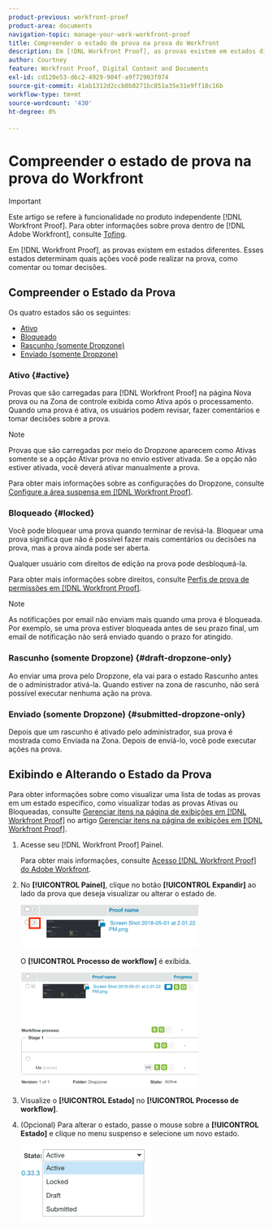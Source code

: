 ```yaml
---
product-previous: workfront-proof
product-area: documents
navigation-topic: manage-your-work-workfront-proof
title: Compreender o estado de prova na prova do Workfront
description: Em [!DNL Workfront Proof], as provas existem em estados diferentes. Esses estados determinam quais ações você pode realizar na prova, como comentar ou tomar decisões.
author: Courtney
feature: Workfront Proof, Digital Content and Documents
exl-id: cd120e53-d6c2-4929-904f-a9f72903f074
source-git-commit: 41ab1312d2ccb8b8271bc851a35e31e9ff18c16b
workflow-type: tm+mt
source-wordcount: '430'
ht-degree: 0%

---
```


# Compreender o estado de prova na prova do Workfront

>[!IMPORTANT]
>
>Este artigo se refere à funcionalidade no produto independente [!DNL Workfront Proof]. Para obter informações sobre prova dentro de [!DNL Adobe Workfront], consulte [Tofing](../../../review-and-approve-work/proofing/proofing.md).

Em [!DNL Workfront Proof], as provas existem em estados diferentes. Esses estados determinam quais ações você pode realizar na prova, como comentar ou tomar decisões.

## Compreender o Estado da Prova

Os quatro estados são os seguintes:

* [Ativo](#active)
* [Bloqueado](#locked)
* [Rascunho (somente Dropzone)](#draft-dropzone-only)
* [Enviado (somente Dropzone)](#submitted-dropzone-only)

### Ativo {#active}

Provas que são carregadas para [!DNL Workfront Proof] na página Nova prova ou na Zona de controle exibida como Ativa após o processamento. Quando uma prova é ativa, os usuários podem revisar, fazer comentários e tomar decisões sobre a prova.

>[!NOTE]
>
>Provas que são carregadas por meio do Dropzone aparecem como Ativas somente se a opção Ativar prova no envio estiver ativada. Se a opção não estiver ativada, você deverá ativar manualmente a prova.

Para obter mais informações sobre as configurações do Dropzone, consulte [Configure a área suspensa em [!DNL Workfront Proof]](../../../workfront-proof/wp-acct-admin/account-settings/configure-dropzone-in-wp.md).

### Bloqueado {#locked}

Você pode bloquear uma prova quando terminar de revisá-la. Bloquear uma prova significa que não é possível fazer mais comentários ou decisões na prova, mas a prova ainda pode ser aberta.

Qualquer usuário com direitos de edição na prova pode desbloqueá-la.

Para obter mais informações sobre direitos, consulte [Perfis de prova de permissões em [!DNL Workfront Proof]](../../../workfront-proof/wp-acct-admin/account-settings/proof-perm-profiles-in-wp.md).

>[!NOTE]
>
>As notificações por email não enviam mais quando uma prova é bloqueada. Por exemplo, se uma prova estiver bloqueada antes de seu prazo final, um email de notificação não será enviado quando o prazo for atingido.

### Rascunho (somente Dropzone) {#draft-dropzone-only}

Ao enviar uma prova pelo Dropzone, ela vai para o estado Rascunho antes de o administrador ativá-la. Quando estiver na zona de rascunho, não será possível executar nenhuma ação na prova.

### Enviado (somente Dropzone) {#submitted-dropzone-only}

Depois que um rascunho é ativado pelo administrador, sua prova é mostrada como Enviada na Zona. Depois de enviá-lo, você pode executar ações na prova.

## Exibindo e Alterando o Estado da Prova

Para obter informações sobre como visualizar uma lista de todas as provas em um estado específico, como visualizar todas as provas Ativas ou Bloqueadas, consulte [Gerenciar itens na página de exibições em [!DNL Workfront Proof]](../../../workfront-proof/wp-work-proofsfiles/manage-your-work/manage-items-on-views-page.md) no artigo [Gerenciar itens na página de exibições em [!DNL Workfront Proof]](../../../workfront-proof/wp-work-proofsfiles/manage-your-work/manage-items-on-views-page.md).

1. Acesse seu [!DNL Workfront Proof] Painel.

   Para obter mais informações, consulte [Acesso [!DNL Workfront Proof] do Adobe Workfront](../../../review-and-approve-work/proofing/managing-proofs-within-workfront/access-wf-proof-in-workfront.md).

1. No **[!UICONTROL Painel]**, clique no botão **[!UICONTROL Expandir]** ao lado da prova que deseja visualizar ou alterar o estado de.

   ![](assets/screen-shot-2018-05-02-at-11.31.29-am-350x85.png)

   O **[!UICONTROL Processo de workflow]** é exibida.

   ![](assets/screen-shot-2018-05-02-at-11.33.20-am-350x226.png)

1. Visualize o **[!UICONTROL Estado]** no **[!UICONTROL Processo de workflow]**.

1. (Opcional) Para alterar o estado, passe o mouse sobre a **[!UICONTROL Estado]** e clique no menu suspenso e selecione um novo estado.

   ![](assets/screen-shot-2018-05-02-at-11.35.30-am.png)
